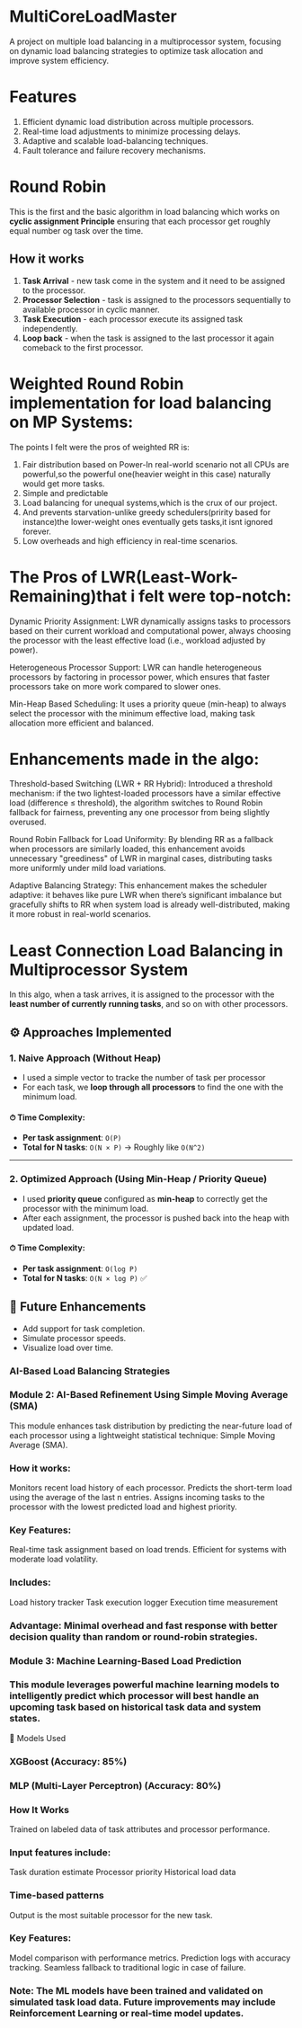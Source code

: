 
# MultiCoreLoadMaster
A project on multiple load balancing in a multiprocessor system, focusing on dynamic load balancing strategies to optimize task allocation and improve system efficiency.
# Features
1. Efficient dynamic load distribution across multiple processors.
2. Real-time load adjustments to minimize processing delays.
3. Adaptive and scalable load-balancing techniques.
4. Fault tolerance and failure recovery mechanisms.   
# Round Robin
This is the first and the basic algorithm in load balancing which works on **cyclic assignment Principle** ensuring that each processor get roughly equal number og task over the time.
## How it works
1. **Task Arrival** - new task come in the system and it need to be assigned to the processor.
2. **Processor Selection** - task is assigned to the processors sequentially to available processor in cyclic manner.
3. **Task Execution** - each processor execute its assigned task independently.
4. **Loop back** - when the task is assigned to the last processor it again comeback to the first processor.


# Weighted Round Robin implementation for load balancing on MP Systems:
The points I felt were the pros of weighted RR is:
1. Fair distribution based on Power-In real-world scenario not all CPUs are powerful,so the powerful one(heavier weight in this case) naturally would get more tasks.
2. Simple and predictable
3. Load balancing for unequal systems,which is the crux of our project.
4. And prevents starvation-unlike greedy schedulers(pririty based for instance)the lower-weight ones eventually gets tasks,it isnt ignored forever.
5. Low overheads and high efficiency in real-time scenarios.

# The Pros of LWR(Least-Work-Remaining)that i felt were top-notch:
Dynamic Priority Assignment:
LWR dynamically assigns tasks to processors based on their current workload and computational power, 
always choosing the processor with the least effective load (i.e., workload adjusted by power).

Heterogeneous Processor Support:
LWR can handle heterogeneous processors by factoring in processor power, 
which ensures that faster processors take on more work compared to slower ones.

Min-Heap Based Scheduling:
It uses a priority queue (min-heap) to always select the processor with the minimum effective load,
making task allocation more efficient and balanced.

# Enhancements made in the algo:
Threshold-based Switching (LWR + RR Hybrid):
Introduced a threshold mechanism: if the two lightest-loaded processors have a similar effective load (difference ≤ threshold), 
the algorithm switches to Round Robin fallback for fairness, preventing any one processor from being slightly overused.

Round Robin Fallback for Load Uniformity:
By blending RR as a fallback when processors are similarly loaded, this enhancement avoids unnecessary 
"greediness" of LWR in marginal cases, distributing tasks more uniformly under mild load variations.

Adaptive Balancing Strategy:
This enhancement makes the scheduler adaptive: it behaves like pure LWR when there’s 
significant imbalance but gracefully shifts to RR when system load is already well-distributed, making it more robust in real-world scenarios.


# Least Connection Load Balancing in Multiprocessor System

In this algo, when a task arrives, it is assigned to the processor with the **least number of currently running tasks**, and so on with other processors.

## ⚙️ Approaches Implemented

### 1. Naive Approach (Without Heap)

- I used a simple vector to tracke the number of task per processor
- For each task, we **loop through all processors** to find the one with the minimum load.

#### ⏱ Time Complexity:
- **Per task assignment**: `O(P)`  
- **Total for N tasks**: `O(N × P)` → Roughly like `O(N^2)` 

---

### 2. Optimized Approach (Using Min-Heap / Priority Queue)

- I used **priority queue** configured as **min-heap** to correctly get the processor with the minimum load.
- After each assignment, the processor is pushed back into the heap with updated load.

#### ⏱ Time Complexity:
- **Per task assignment**: `O(log P)`  
- **Total for N tasks**: `O(N × log P)` ✅

## 🚀 Future Enhancements

- Add support for task completion.
- Simulate processor speeds.
- Visualize load over time.

### AI-Based Load Balancing Strategies
### Module 2: AI-Based Refinement Using Simple Moving Average (SMA)
This module enhances task distribution by predicting the near-future load of each processor using a lightweight statistical technique: Simple Moving Average (SMA).

### How it works:

Monitors recent load history of each processor.
Predicts the short-term load using the average of the last n entries.
Assigns incoming tasks to the processor with the lowest predicted load and highest priority.

### Key Features:
Real-time task assignment based on load trends.
Efficient for systems with moderate load volatility.

### Includes:

Load history tracker
Task execution logger
Execution time measurement

### Advantage: Minimal overhead and fast response with better decision quality than random or round-robin strategies.

### Module 3: Machine Learning-Based Load Prediction
### This module leverages powerful machine learning models to intelligently predict which processor will best handle an upcoming task based on historical task data and system states.

🔷 Models Used
### XGBoost (Accuracy: 85%)

### MLP (Multi-Layer Perceptron) (Accuracy: 80%)

### How It Works
Trained on labeled data of task attributes and processor performance.

### Input features include:

Task duration estimate
Processor priority
Historical load data

### Time-based patterns

Output is the most suitable processor for the new task.

### Key Features:

Model comparison with performance metrics.
Prediction logs with accuracy tracking.
Seamless fallback to traditional logic in case of failure.

### Note: The ML models have been trained and validated on simulated task load data. Future improvements may include Reinforcement Learning or real-time model updates.

